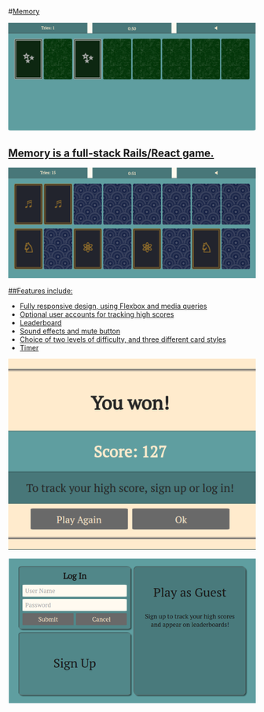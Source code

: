 #<a href="https://memorycardgame.herokuapp.com/">Memory</a>

<a href="https://memorycardgame.herokuapp.com/"><img src="./app/assets/images/easy.png"></img>

## Memory is a full-stack Rails/React game.  

<a href="https://memorycardgame.herokuapp.com/"><img src="./app/assets/images/hard.png"></img>

##Features include:

* Fully responsive design, using Flexbox and media queries
* Optional user accounts for tracking high scores
* Leaderboard
* Sound effects and mute button
* Choice of two levels of difficulty, and three different card styles
* Timer

<a href="https://memorycardgame.herokuapp.com/"><img src="./app/assets/images/won.png"></img>

<a href="https://memorycardgame.herokuapp.com/"><img src="./app/assets/images/welcome.png"></img>

